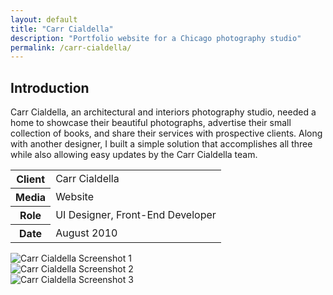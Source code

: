 ```yaml
---
layout: default
title: "Carr Cialdella"
description: "Portfolio website for a Chicago photography studio"
permalink: /carr-cialdella/
---
```


<section>
	<h2 class="visually-hidden">Introduction</h2>
	<div>
		<p>Carr Cialdella, an architectural and interiors photography studio, needed a home to showcase their beautiful photographs, advertise their small collection of books, and share their services with prospective clients. Along with another designer, I built a simple solution that accomplishes all three while also allowing easy updates by the Carr Cialdella team.</p>
	</div>
	<table>
		<tbody>
			<tr>
				<th>Client</th>
				<td>Carr Cialdella</td>
			</tr>
			<tr>
				<th>Media</th>
				<td>Website</td>
			</tr>
			<tr>
				<th>Role</th>
				<td>UI Designer, Front-End Developer</td>
			</tr>
			<tr>
				<th>Date</th>
				<td>August 2010</td>
			</tr>
		</tbody>
	</table>
</section>
<section>
	<div class="span-2">
		<img src="https://jessetrippecdn.appspot.com/images/carrcialdella-1.png" alt="Carr Cialdella Screenshot 1">
	</div>
	<div>
		<img src="https://jessetrippecdn.appspot.com/images/carrcialdella-2.png" alt="Carr Cialdella Screenshot 2">
	</div>
	<div>
		<img src="https://jessetrippecdn.appspot.com/images/carrcialdella-3.png" alt="Carr Cialdella Screenshot 3">
	</div>
</section>
